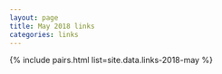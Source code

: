 ```yaml
---
layout: page
title: May 2018 links
categories: links
---
```


{% include pairs.html list=site.data.links-2018-may %}
